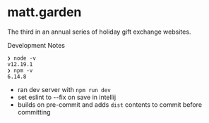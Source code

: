 # matt.garden

The third in an annual series of holiday gift exchange websites.

Development Notes
```
❯ node -v
v12.19.1
❯ npm -v
6.14.8
```

* ran dev server with `npm run dev`
* set eslint to --fix on save in intellij
* builds on pre-commit and adds `dist` contents to commit before committing
